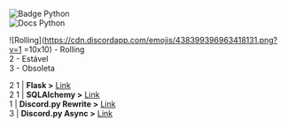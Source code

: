 ![Badge Python](https://img.shields.io/badge/docs-python-blue.svg)  
![Docs Python](https://cdn.discordapp.com/attachments/552944325726830614/552948805280989199/unknown.png)

![Rolling](https://cdn.discordapp.com/emojis/438399396963418131.png?v=1 =10x10) - Rolling  
2 - Estável  
3 - Obsoleta  

2 1 | **Flask >** [Link](http://flask.pocoo.org/docs/1.0/)  
2 1 | **SQLAlchemy >** [Link](http://flask-sqlalchemy.pocoo.org/2.3/)  
1 | **Discord.py Rewrite >** [Link](https://discordpy.readthedocs.io/en/rewrite/api.html)  
3 | **Discord.py Async >** [Link](https://discordpy.readthedocs.io/en/latest/api.html)  
